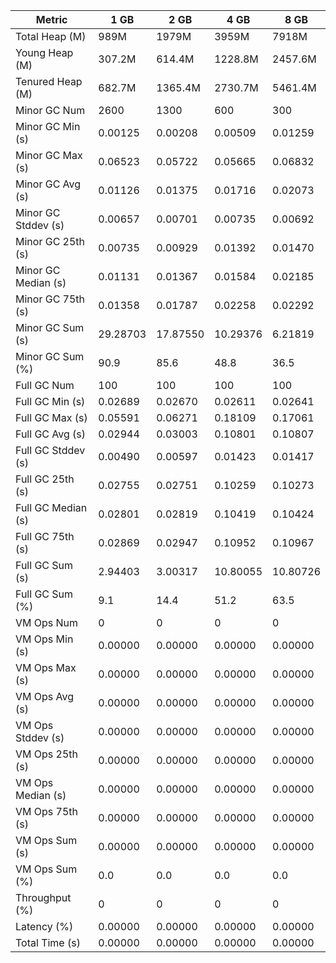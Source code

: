 | Metric | 1 GB | 2 GB | 4 GB | 8 GB |
|------|----|----|----|----|
| Total Heap (M) | 989M | 1979M | 3959M | 7918M |
| Young Heap (M) | 307.2M | 614.4M | 1228.8M | 2457.6M |
| Tenured Heap (M) | 682.7M | 1365.4M | 2730.7M | 5461.4M |
| Minor GC Num | 2600 | 1300 | 600 | 300 |
| Minor GC Min (s) | 0.00125 | 0.00208 | 0.00509 | 0.01259 |
| Minor GC Max (s) | 0.06523 | 0.05722 | 0.05665 | 0.06832 |
| Minor GC Avg (s) | 0.01126 | 0.01375 | 0.01716 | 0.02073 |
| Minor GC Stddev (s) | 0.00657 | 0.00701 | 0.00735 | 0.00692 |
| Minor GC 25th (s) | 0.00735 | 0.00929 | 0.01392 | 0.01470 |
| Minor GC Median (s) | 0.01131 | 0.01367 | 0.01584 | 0.02185 |
| Minor GC 75th (s) | 0.01358 | 0.01787 | 0.02258 | 0.02292 |
| Minor GC Sum (s) | 29.28703 | 17.87550 | 10.29376 | 6.21819 |
| Minor GC Sum (%) | 90.9 | 85.6 | 48.8 | 36.5 |
| Full GC Num | 100 | 100 | 100 | 100 |
| Full GC Min (s) | 0.02689 | 0.02670 | 0.02611 | 0.02641 |
| Full GC Max (s) | 0.05591 | 0.06271 | 0.18109 | 0.17061 |
| Full GC Avg (s) | 0.02944 | 0.03003 | 0.10801 | 0.10807 |
| Full GC Stddev (s) | 0.00490 | 0.00597 | 0.01423 | 0.01417 |
| Full GC 25th (s) | 0.02755 | 0.02751 | 0.10259 | 0.10273 |
| Full GC Median (s) | 0.02801 | 0.02819 | 0.10419 | 0.10424 |
| Full GC 75th (s) | 0.02869 | 0.02947 | 0.10952 | 0.10967 |
| Full GC Sum (s) | 2.94403 | 3.00317 | 10.80055 | 10.80726 |
| Full GC Sum (%) | 9.1 | 14.4 | 51.2 | 63.5 |
| VM Ops Num | 0 | 0 | 0 | 0 |
| VM Ops Min (s) | 0.00000 | 0.00000 | 0.00000 | 0.00000 |
| VM Ops Max (s) | 0.00000 | 0.00000 | 0.00000 | 0.00000 |
| VM Ops Avg (s) | 0.00000 | 0.00000 | 0.00000 | 0.00000 |
| VM Ops Stddev (s) | 0.00000 | 0.00000 | 0.00000 | 0.00000 |
| VM Ops 25th (s) | 0.00000 | 0.00000 | 0.00000 | 0.00000 |
| VM Ops Median (s) | 0.00000 | 0.00000 | 0.00000 | 0.00000 |
| VM Ops 75th (s) | 0.00000 | 0.00000 | 0.00000 | 0.00000 |
| VM Ops Sum (s) | 0.00000 | 0.00000 | 0.00000 | 0.00000 |
| VM Ops Sum (%) | 0.0 | 0.0 | 0.0 | 0.0 |
| Throughput (%) | 0 | 0 | 0 | 0 |
| Latency (%) | 0.00000 | 0.00000 | 0.00000 | 0.00000 |
| Total Time (s) | 0.00000 | 0.00000 | 0.00000 | 0.00000 |
